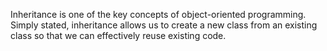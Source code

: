 Inheritance is one of the key concepts of object-oriented programming.
Simply stated, inheritance allows us to create a new class from an existing class so that we can effectively reuse existing code.
